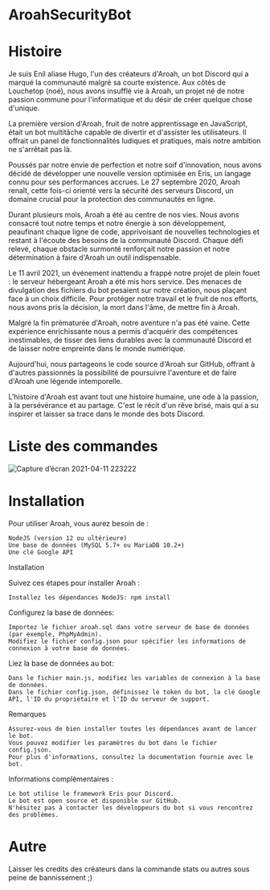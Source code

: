 # AroahSecurityBot

# Histoire
Je suis Enil aliase Hugo, l'un des créateurs d'Aroah, un bot Discord qui a marqué la communauté malgré sa courte existence. Aux côtés de Louchetop (noé), nous avons insufflé vie à Aroah, un projet né de notre passion commune pour l'informatique et du désir de créer quelque chose d'unique.

La première version d'Aroah, fruit de notre apprentissage en JavaScript, était un bot multitâche capable de divertir et d'assister les utilisateurs. Il offrait un panel de fonctionnalités ludiques et pratiques, mais notre ambition ne s'arrêtait pas là.

Poussés par notre envie de perfection et notre soif d'innovation, nous avons décidé de développer une nouvelle version optimisée en Eris, un langage connu pour ses performances accrues. Le 27 septembre 2020, Aroah renaît, cette fois-ci orienté vers la sécurité des serveurs Discord, un domaine crucial pour la protection des communautés en ligne.

Durant plusieurs mois, Aroah a été au centre de nos vies. Nous avons consacré tout notre temps et notre énergie à son développement, peaufinant chaque ligne de code, apprivoisant de nouvelles technologies et restant à l'écoute des besoins de la communauté Discord. Chaque défi relevé, chaque obstacle surmonté renforçait notre passion et notre détermination à faire d'Aroah un outil indispensable.

Le 11 avril 2021, un événement inattendu a frappé notre projet de plein fouet : le serveur hébergeant Aroah a été mis hors service. Des menaces de divulgation des fichiers du bot pesaient sur notre création, nous plaçant face à un choix difficile. Pour protéger notre travail et le fruit de nos efforts, nous avons pris la décision, la mort dans l'âme, de mettre fin à Aroah.

Malgré la fin prématurée d'Aroah, notre aventure n'a pas été vaine. Cette expérience enrichissante nous a permis d'acquérir des compétences inestimables, de tisser des liens durables avec la communauté Discord et de laisser notre empreinte dans le monde numérique.

Aujourd'hui, nous partageons le code source d'Aroah sur GitHub, offrant à d'autres passionnés la possibilité de poursuivre l'aventure et de faire d'Aroah une légende intemporelle.

L'histoire d'Aroah est avant tout une histoire humaine, une ode à la passion, à la persévérance et au partage. C'est le récit d'un rêve brisé, mais qui a su inspirer et laisser sa trace dans le monde des bots Discord.

# Liste des commandes

![Capture d’écran 2021-04-11 223222](https://user-images.githubusercontent.com/65201353/114320333-cebc5680-9b15-11eb-9328-c37d0f56f8ea.png)

# Installation

Pour utiliser Aroah, vous aurez besoin de :

    NodeJS (version 12 ou ultérieure)
    Une base de données (MySQL 5.7+ ou MariaDB 10.2+)
    Une clé Google API

Installation

Suivez ces étapes pour installer Aroah :

    Installez les dépendances NodeJS: npm install

 Configurez la base de données:

    Importez le fichier aroah.sql dans votre serveur de base de données (par exemple, PhpMyAdmin).
    Modifiez le fichier config.json pour spécifier les informations de connexion à votre base de données.

Liez la base de données au bot:

    Dans le fichier main.js, modifiez les variables de connexion à la base de données.
    Dans le fichier config.json, définissez le token du bot, la clé Google API, l'ID du propriétaire et l'ID du serveur de support.

Remarques

    Assurez-vous de bien installer toutes les dépendances avant de lancer le bot.
    Vous pouvez modifier les paramètres du bot dans le fichier config.json.
    Pour plus d'informations, consultez la documentation fournie avec le bot.

Informations complémentaires :

    Le bot utilise le framework Eris pour Discord.
    Le bot est open source et disponible sur GitHub.
    N'hésitez pas à contacter les développeurs du bot si vous rencontrez des problèmes.
	  
# Autre
Laisser les credits des créateurs dans la commande stats ou autres sous peine de bannissement ;)
